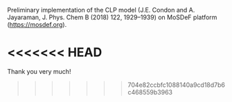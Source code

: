 Preliminary implementation of the CLP model (J.E. Condon and A. Jayaraman,  J. Phys. Chem B (2018) 122, 1929–1939) on MoSDeF platform (https://mosdef.org).


<<<<<<< HEAD
=======
Thank you very much!
>>>>>>> 704e82ccbfc1088140a9cd18d7b6c468559b3963
